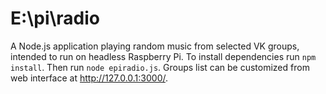 # E:\pi\radio

A Node.js application playing random music from selected VK groups, intended to run on headless Raspberry Pi. To install dependencies run `npm install`. Then run `node epiradio.js`. Groups list can be customized from web interface at http://127.0.0.1:3000/.
